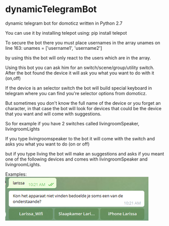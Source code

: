 # dynamicTelegramBot
dynamic telegram bot for domoticz written in Python 2.7

You can use it by installing telepot using: pip install telepot

To secure the bot there you must place usernames in the array unames on line 163:
unames = ['username1', 'username2'] 

by using this the bot will only react to the users which are in the array.

Using this bot you can ask him for an switch/scene/group/utility switch. 
After the bot found the device it will ask you what you want to do with it (on,off)

If the device is an selector switch the bot will build special keyboard in telegram where you can find you're selector options from domoticz. 

But sometimes you don't know the full name of the device or you forget an character, in that case the bot will look for devices that could be the device that you want and will come with suggestions. 

So for example if you have 2 switches called livingroomSpeaker, livingroomLights

If you type livingroomspeaker to the bot it will come with the switch and asks you what you want to do (on or off)

but if you type living the bot will make an suggestions and asks if you meant one of the following devices and comes with livingroomSpeaker and livingroomLights. 

Examples:<br>
![alt text](https://github.com/squandor/dynamicTelegramBot/blob/master/examples/suggestions.png?raw=true)
